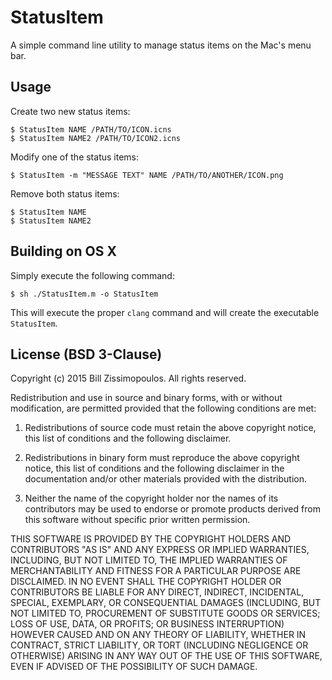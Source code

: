 # StatusItem #

A simple command line utility to manage status items on the Mac's menu bar.

## Usage ##

Create two new status items:
```
$ StatusItem NAME /PATH/TO/ICON.icns
$ StatusItem NAME2 /PATH/TO/ICON2.icns
```

Modify one of the status items:
```
$ StatusItem -m "MESSAGE TEXT" NAME /PATH/TO/ANOTHER/ICON.png
```

Remove both status items:
```
$ StatusItem NAME
$ StatusItem NAME2
```

## Building on OS X ##

Simply execute the following command:
```
$ sh ./StatusItem.m -o StatusItem
```

This will execute the proper `clang` command and will create the executable `StatusItem`.

## License (BSD 3-Clause) ##

Copyright (c) 2015 Bill Zissimopoulos. All rights reserved.

Redistribution and use in source and binary forms, with or without modification, are permitted provided that the following conditions are met:

1. Redistributions of source code must retain the above copyright notice, this list of conditions and the following disclaimer.

2. Redistributions in binary form must reproduce the above copyright notice, this list of conditions and the following disclaimer in the documentation and/or other materials provided with the distribution.

3. Neither the name of the copyright holder nor the names of its contributors may be used to endorse or promote products derived from this software without specific prior written permission.

THIS SOFTWARE IS PROVIDED BY THE COPYRIGHT HOLDERS AND CONTRIBUTORS "AS IS" AND ANY EXPRESS OR IMPLIED WARRANTIES, INCLUDING, BUT NOT LIMITED TO, THE IMPLIED WARRANTIES OF MERCHANTABILITY AND FITNESS FOR A PARTICULAR PURPOSE ARE DISCLAIMED. IN NO EVENT SHALL THE COPYRIGHT HOLDER OR CONTRIBUTORS BE LIABLE FOR ANY DIRECT, INDIRECT, INCIDENTAL, SPECIAL, EXEMPLARY, OR CONSEQUENTIAL DAMAGES (INCLUDING, BUT NOT LIMITED TO, PROCUREMENT OF SUBSTITUTE GOODS OR SERVICES; LOSS OF USE, DATA, OR PROFITS; OR BUSINESS INTERRUPTION) HOWEVER CAUSED AND ON ANY THEORY OF LIABILITY, WHETHER IN CONTRACT, STRICT LIABILITY, OR TORT (INCLUDING NEGLIGENCE OR OTHERWISE) ARISING IN ANY WAY OUT OF THE USE OF THIS SOFTWARE, EVEN IF ADVISED OF THE POSSIBILITY OF SUCH DAMAGE.